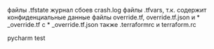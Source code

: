 
файлы .tfstate
журнал сбоев crash.log
файлы .tfvars, т.к. содержит конфиденциальные данные
файлы override.tf, override.tf.json и * _override.tf c * _override.tf.json
также .terraformrc и terraform.rc

pycharm test